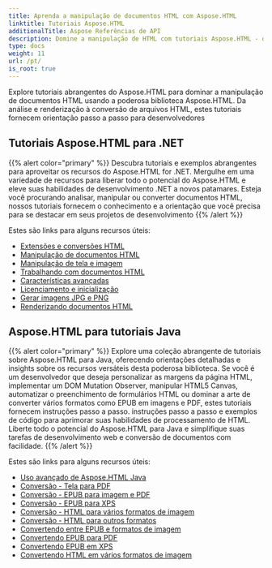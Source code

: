 ```yaml
---
title: Aprenda a manipulação de documentos HTML com Aspose.HTML
linktitle: Tutoriais Aspose.HTML
additionalTitle: Aspose Referências de API
description: Domine a manipulação de HTML com tutoriais Aspose.HTML - da análise à conversão, orientação passo a passo para desenvolvedores.
type: docs
weight: 11
url: /pt/
is_root: true
---
```


Explore tutoriais abrangentes do Aspose.HTML para dominar a manipulação de documentos HTML usando a poderosa biblioteca Aspose.HTML. Da análise e renderização à conversão de arquivos HTML, estes tutoriais fornecem orientação passo a passo para desenvolvedores

## Tutoriais Aspose.HTML para .NET
{{% alert color="primary" %}}
Descubra tutoriais e exemplos abrangentes para aproveitar os recursos do Aspose.HTML for .NET. Mergulhe em uma variedade de recursos para liberar todo o potencial do Aspose.HTML e eleve suas habilidades de desenvolvimento .NET a novos patamares. Esteja você procurando analisar, manipular ou converter documentos HTML, nossos tutoriais fornecem o conhecimento e a orientação que você precisa para se destacar em seus projetos de desenvolvimento 
{{% /alert %}}

Estes são links para alguns recursos úteis:
 
- [Extensões e conversões HTML](./net/html-extensions-and-conversions/)
- [Manipulação de documentos HTML](./net/html-document-manipulation/)
- [Manipulação de tela e imagem](./net/canvas-and-image-manipulation/)
- [Trabalhando com documentos HTML](./net/working-with-html-documents/)
- [Características avançadas](./net/advanced-features/)
- [Licenciamento e inicialização](./net/licensing-and-initialization/)
- [Gerar imagens JPG e PNG](./net/generate-jpg-and-png-images/)
- [Renderizando documentos HTML](./net/rendering-html-documents/)

## Aspose.HTML para tutoriais Java
{{% alert color="primary" %}}
Explore uma coleção abrangente de tutoriais sobre Aspose.HTML para Java, oferecendo orientações detalhadas e insights sobre os recursos versáteis desta poderosa biblioteca. Se você é um desenvolvedor que deseja personalizar as margens da página HTML, implementar um DOM Mutation Observer, manipular HTML5 Canvas, automatizar o preenchimento de formulários HTML ou dominar a arte de converter vários formatos como EPUB em imagens e PDF, estes tutoriais fornecem instruções passo a passo. instruções passo a passo e exemplos de código para aprimorar suas habilidades de processamento de HTML. Liberte todo o potencial do Aspose.HTML para Java e simplifique suas tarefas de desenvolvimento web e conversão de documentos com facilidade. 
{{% /alert %}}

Estes são links para alguns recursos úteis:
 
- [Uso avançado de Aspose.HTML Java](./java/advanced-usage/)
- [Conversão - Tela para PDF](./java/conversion-canvas-to-pdf/)
- [Conversão - EPUB para imagem e PDF](./java/conversion-epub-to-image-and-pdf/)
- [Conversão - EPUB para XPS](./java/conversion-epub-to-xps/)
- [Conversão - HTML para vários formatos de imagem](./java/conversion-html-to-various-image-formats/)
- [Conversão - HTML para outros formatos](./java/conversion-html-to-other-formats/)
- [Convertendo entre EPUB e formatos de imagem](./java/converting-between-epub-and-image-formats/)
- [Convertendo EPUB para PDF](./java/converting-epub-to-pdf/)
- [Convertendo EPUB em XPS](./java/converting-epub-to-xps/)
- [Convertendo HTML em vários formatos de imagem](./java/converting-html-to-various-image-formats/)